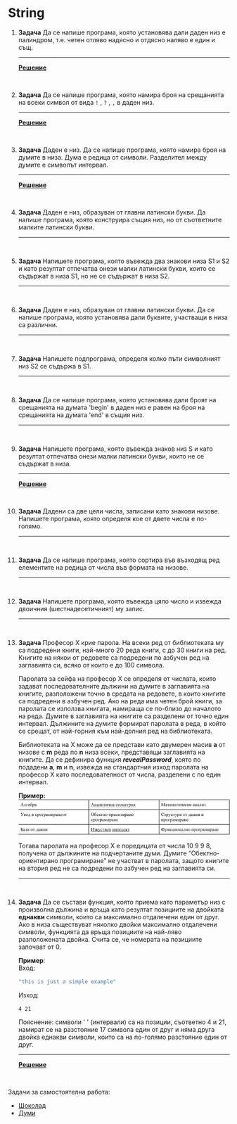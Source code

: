 # String

1. **Задача** Да се напише програма, която установява дали даден низ е палиндром, т.е. четен отляво надясно и отдясно наляво е един и същ.

	---

	**[Решение](../solutions/strings/task01.cpp)**

<br>

2. **Задача** Да се напише програма, която намира броя на срещанията на всеки символ от вида `!` , `?` , `,` в даден низ.

	---

	**[Решение](../solutions/strings/task02.cpp)**

<br>

3. **Задача** Даден е низ. Да се напише програма, която намира броя на думите в низа. Дума е редица от символи. Разделител между думите е символът интервал.

	---

	**[Решение](../solutions/strings/task03.cpp)**

<br>

4. **Задача** Даден е низ, образуван от главни латински букви. Да напише програма, която конструира същия низ, но от съответните малките латински букви.

	---

<br>

5. **Задача** Напишете програма, която въвежда два знакови низа S1 и S2 и като резултат отпечатва онези малки латински букви, които се съдържат в низа S1, но не се съдържат в низа S2.

	---

<br>

6. **Задача** Даден е низ, образуван от главни латински букви. Да се напише програма, която установява дали буквите, участващи в низа са различни.

	---

<br>

7. **Задача** Напишете подпрограма, определя колко пъти символният низ S2 се съдържа в S1.

	---

<br>

8. **Задача** Да се напише програма, която установява дали броят на срещанията на думата 'begin' в даден низ е равен на броя на срещанията на думата 'end' в същия низ.

	---

<br>

9. **Задача** Напишете програма, която въвежда знаков низ S и като резултат отпечатва онези малки латински букви, които не се съдържат в низа.

	---

	**[Решение](../solutions/strings/task09.cpp)**

<br>

10. **Задача** Дадени са две цели числа, записани като знакови низове. Напишете програма, която определя кое от двете числа е по-голямо.

	---

<br>

11. **Задача** Да се напише програма, която сортира във възходящ ред елементите на редица от числа във формата на низове.

	---

<br>

12. **Задача**  Напишете програма, която въвежда цяло число и извежда двоичния (шeстнадесетичният) му запис.

	---

<br>

13. **Задача** Професор Х крие парола. На всеки ред от библиотеката му са подредени книги, най-много 20 реда книги, с до 30 книги на ред. Книгите на някои от редовете са подредени по азбучен ред на заглавията си, всяко от които е до 100 символа.

	Паролата за сейфа на професор X се определя от числата, които задават последователните дължини на думите в заглавията на книгите, разположени точно в средата на редовете, в които книгите са подредени в азбучен ред. Ако на реда има четен брой книги, за паролата се използва книгата, намираща се по-близо до началото на  реда.  Думите  в  заглавията  на  книгите  са  разделени  от  точно  един  интервал.  Дължините  на  думите формират паролата в реда, в който се срещат, от най-горния към най-долния ред на библиотеката.

	Библиотеката  на  Х  може  да  се  представи  като  двумерен  масив **a** от  низове  с **m** реда  по **n** низа  всеки, представящи заглавията на книгите. Да се дефинира функция ***revealPassword***, която по подадени **a**, **m** и **n**, извежда на стандартния изход паролата на професор X като последователност от числа, разделени с по един интервал.

	**Пример:**<br>
	<img src='src/string-1.png'>

	Тогава паролата на професор X е поредицата от числа 10 9 9 8, получена от дължините на подчертаните думи. Думите “Обектно-ориентирано програмиране” не участват в паролата, защото книгите на втория ред не са подредени по азбучен ред на заглавията си.

	---

<br>

14. **Задача** Да се състави функция, която приема като параметър низ с произволна дължина и връща като резултат позициите на двойката **еднакви** символи, които са максимално отдалечени един от друг. Ако в низа съществуват няколко двойки максимално отдалечени символи, функцията да връща позициите на най-ляво разположената двойка. Счита се, че номерата на позициите започват от 0.

	**Пример**:<br>
	Вход:
	```cpp
	"this is just a simple example"
	```
	Изход:
	```text
	4 21
	```
	Пояснение: символи ' ' (интервали) са на позиции, съответно 4 и 21, намират се на разстояние 17 символа един от друг и няма друга двойка еднакви символи, които са на по-голямо разстояние един от друг.

	---

	**[Решение](../solutions/strings/task14.cpp)**

<br>

Задачи за самостоятелна работа:
- [Шоколад](http://www.math.bas.bg/infos/files/2008-12-02-D3.pdf)
- [Думи](http://www.math.bas.bg/infos/files/2011-05-08-E4.pdf)
